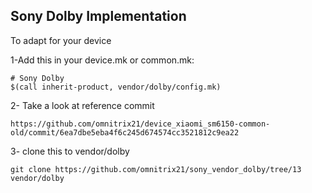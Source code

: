 ## Sony Dolby Implementation 


To adapt for your device

1-Add this in your device.mk or common.mk:

```
# Sony Dolby
$(call inherit-product, vendor/dolby/config.mk)
```

2- Take a look at reference commit 

```
https://github.com/omnitrix21/device_xiaomi_sm6150-common-old/commit/6ea7dbe5eba4f6c245d674574cc3521812c9ea22
```

3- clone this to vendor/dolby
```
git clone https://github.com/omnitrix21/sony_vendor_dolby/tree/13 vendor/dolby
```
